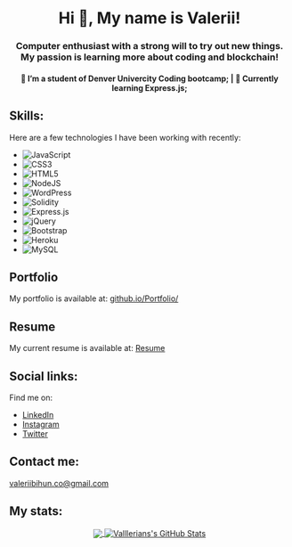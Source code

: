 <h1 align="center">Hi 👋, My name is Valerii!</h1>
<h3 align="center">Computer enthusiast with a strong will to try out new things. My passion is learning more about coding and blockchain!</h3>
<h4 align="center">
   🔭 I’m  a student of Denver Univercity Coding bootcamp;
| 🌱  Currently learning Express.js;</h4>


## Skills:

Here are a few technologies I have been working with recently:

-  ![JavaScript](https://img.shields.io/badge/javascript-%23323330.svg?style=for-the-badge&logo=javascript&logoColor=%23F7DF1E)
-  ![CSS3](https://img.shields.io/badge/css3-%231572B6.svg?style=for-the-badge&logo=css3&logoColor=white)
-  ![HTML5](https://img.shields.io/badge/html5-%23E34F26.svg?style=for-the-badge&logo=html5&logoColor=white)
-  ![NodeJS](https://img.shields.io/badge/node.js-6DA55F?style=for-the-badge&logo=node.js&logoColor=white)
-  ![WordPress](https://img.shields.io/badge/WordPress-%23117AC9.svg?style=for-the-badge&logo=WordPress&logoColor=white)
-  ![Solidity](https://img.shields.io/badge/Solidity-%23363636.svg?style=for-the-badge&logo=solidity&logoColor=white)
-  ![Express.js](https://img.shields.io/badge/express.js-%23404d59.svg?style=for-the-badge&logo=express&logoColor=%2361DAFB)
-  ![jQuery](https://img.shields.io/badge/jquery-%230769AD.svg?style=for-the-badge&logo=jquery&logoColor=white)
-  ![Bootstrap](https://img.shields.io/badge/bootstrap-%23563D7C.svg?style=for-the-badge&logo=bootstrap&logoColor=white)
-  ![Heroku](https://img.shields.io/badge/heroku-%23430098.svg?style=for-the-badge&logo=heroku&logoColor=white)
-  ![MySQL](https://img.shields.io/badge/mysql-%2300f.svg?style=for-the-badge&logo=mysql&logoColor=white)

## Portfolio

My portfolio is available at: <a href="https://valllerian.github.io/Updated-Portfolio/" target="_blank">github.io/Portfolio/</a>

## Resume

My current resume is available at: <a href="https://docs.google.com/document/d/1UyTFrmeegbW8ICHzXfO2SqQ1QVWADt9xeuQd3kLGxjk/edit?usp=sharing" target="_blank">Resume</a>

## Social links:

Find me on:
- <a href="https://www.linkedin.com/in/valerii-bihun-8b0450217/" target="_blank">LinkedIn</a>
- <a href="https://www.instagram.com/vallerianinst/" target="_blank">Instagram</a>
- <a href="https://twitter.com/VallerianCRPT" target="_blank">Twitter</a>

## Contact me:

<a href="mailto:valeriibihun.co@gmail.com" >valeriibihun.co@gmail.com</a>

## My stats:

<div align="center">
<a href="https://github.com/valllerian/valllerian">
  <img align="center" src="https://github-readme-stats.vercel.app/api/top-langs/?username=valllerian&title_color=ffffff&text_color=c9cacc&icon_color=2bbc8a&bg_color=1d1f21&langs_count=3" />
</a>
<a href="https://github.com/valllerian/valllerian">
  <img align="center" src="https://github-readme-stats.vercel.app/api?username=valllerian&show_icons=true&line_height=27&count_private=true&title_color=ffffff&text_color=c9cacc&icon_color=2bbc8a&bg_color=1d1f21" alt="Valllerians's GitHub Stats" />
</a>
</div>





